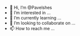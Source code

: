 - 👋 Hi, I’m @Pavelshes
- 👀 I’m interested in ...
- 🌱 I’m currently learning ...
- 💞️ I’m looking to collaborate on ...
- 📫 How to reach me ...

<!---
Pavelshes/Pavelshes is a ✨ special ✨ repository because its `README.md` (this file) appears on your GitHub profile.
You can click the Preview link to take a look at your changes.
--->
